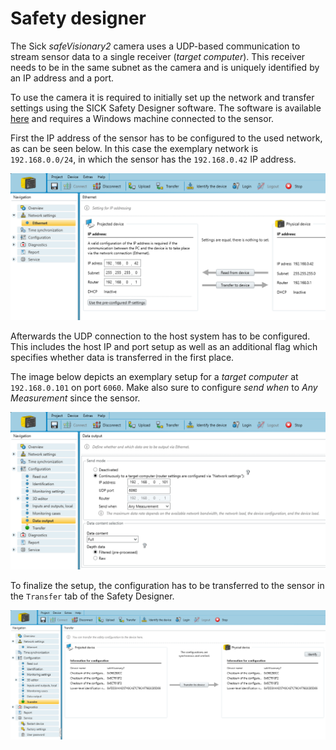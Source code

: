# Safety designer

The Sick *safeVisionary2* camera uses a UDP-based communication to stream sensor data to a single receiver (*target computer*).
This receiver needs to be in the same subnet as the camera and is uniquely identified by an IP address and a port.

To use the camera it is required to initially set up the network and transfer settings using the SICK Safety Designer software.
The software is available [here](https://www.sick.com/us/en/safety-controllers/safety-controllers/safety-designer/c/g575306) and requires a Windows machine connected to the sensor.

First the IP address of the sensor has to be configured to the used network, as can be seen below.
In this case the exemplary network is `192.168.0.0/24`, in which the sensor has the `192.168.0.42` IP address.

![Ethernet setup in the safety designer](../images/ethernet_config.png)

Afterwards the UDP connection to the host system has to be configured.
This includes the host IP and port setup as well as an additional flag which specifies whether data is transferred in the first place.

The image below depicts an exemplary setup for a *target computer* at `192.168.0.101` on port `6060`.
Make also sure to configure *send when* to *Any Measurement* since the sensor.

![Data output configuration in the safety designer](../images/data_output.png)

To finalize the setup, the configuration has to be transferred to the sensor in the `Transfer` tab of the Safety Designer.

![Transfer configuration in the safety designer](../images/transfer_config.png)
